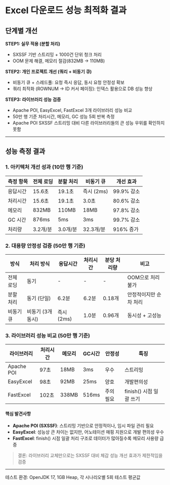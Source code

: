 # Excel 다운로드 성능 최적화 결과

## 단계별 개선

**STEP1: 실무 적용 (분할 처리)**

* SXSSF 기반 스트리밍 + 1000건 단위 청크 처리
* OOM 문제 해결, 메모리 절감(832MB → 110MB)

**STEP2: 개인 프로젝트 개선 (쿼리 + 비동기 큐)**

* 비동기 큐 + 스레드풀: 요청 즉시 응답, 동시 요청 안정성 확보
* 쿼리 최적화 (ROWNUM → ID 커서 페이징): 인덱스 활용으로 DB 성능 향상

**STEP3: 라이브러리 성능 검증**

* Apache POI, EasyExcel, FastExcel 3개 라이브러리 성능 비교
* 50만 행 기준 처리시간, 메모리, GC 성능 5회 반복 측정
* Apache POI SXSSF 스트리밍 대비 다른 라이브러리들의 큰 성능 우위를 확인하지 못함

---

## 성능 측정 결과

### 1. 아키텍처 개선 성과 (10만 행 기준)

| 측정 항목 | 전체 로딩 | 분할 처리 | 비동기 큐 | 개선 효과 |
|---------|--------|--------|----------|---------|
| 응답시간 | 15.6초 | 19.1초 | 즉시 (2ms) | 99.9% 감소 |
| 처리시간 | 15.6초 | 19.1초 | 3.0초 | 80.6% 감소 |
| 메모리 | 832MB | 110MB | 18MB | 97.8% 감소 |
| GC 시간 | 876ms | 5ms | 3ms | 99.7% 감소 |
| 처리량 | 3.2개/분 | 3.0개/분 | 32.3개/분 | 916% 증가 |

### 2. 대용량 안정성 검증 (50만 행 기준)

| 방식 | 처리 방식 | 응답시간 | 처리시간 | 분당 처리량 | 비고 |
|------|----------|----------|---------|------------|------|
| 전체 로딩 | 동기 | - | - | - | OOM으로 처리 불가 |
| 분할 처리 | 동기 (단일) | 6.2분 | 6.2분 | 0.18개 | 안정적이지만 순차 처리 |
| 비동기 큐 | 비동기 (3개 동시) | 즉시 (2ms) | 1.0분 | 0.96개 | 동시성 + 고성능 |

### 3. 라이브러리 성능 비교 (50만 행 기준)

| 라이브러리 | 처리시간 | 메모리 | GC시간 | 안정성 | 특징 |
|-----------|----------|-----------|--------|-------|----------|
| Apache POI | 97초 | 18MB | 3ms | 우수 | 스트리밍 |
| EasyExcel | 98초 | 92MB | 25ms | 양호 | 개발편의성 |
| FastExcel | 102초 | 338MB | 516ms | 주의 필요 | finish() 시점 일괄 쓰기 |

#### 핵심 발견사항
* **Apache POI (SXSSF)**: 스트리밍 기반으로 안정적이나, 임시 파일 관리 필요
* **EasyExcel**: 성능상 큰 차이는 없지만, 어노테이션 매핑 지원으로 개발 편의성 우수
* **FastExcel**: finish() 시점 일괄 처리 구조로 데이터가 많아질수록 메모리 사용량 급증

>  결론: 라이브러리 교체만으로는 SXSSF 대비 체감 성능 개선 효과가 제한적임을 검증
---

테스트 환경: OpenJDK 17, 1GB Heap, 각 시나리오별 5회 테스트 평균값
